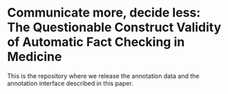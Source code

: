 # Communicate more, decide less: The Questionable Construct Validity of Automatic Fact Checking in Medicine

This is the repository where we release the annotation data and the annotation interface described in this paper. 